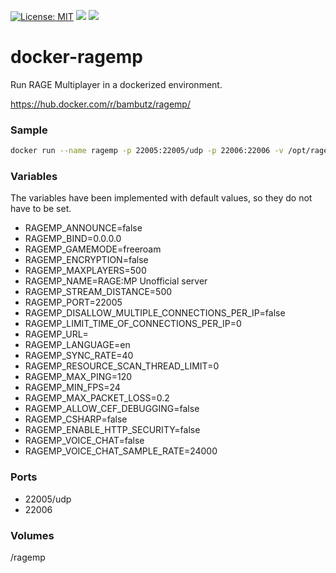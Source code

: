 [![License: MIT](https://img.shields.io/badge/License-MIT-yellow.svg)](https://opensource.org/licenses/MIT)
[![](https://images.microbadger.com/badges/version/bambutz/ragemp.svg)](https://microbadger.com/images/bambutz/ragemp "Get your own version badge on microbadger.com")
[![](https://images.microbadger.com/badges/image/bambutz/ragemp.svg)](https://microbadger.com/images/bambutz/ragemp "Get your own image badge on microbadger.com")

# docker-ragemp
Run RAGE Multiplayer in a dockerized environment.

https://hub.docker.com/r/bambutz/ragemp/

### Sample
```sh
docker run --name ragemp -p 22005:22005/udp -p 22006:22006 -v /opt/ragemp:/ragemp bambutz/ragemp
```

### Variables

The variables have been implemented with default values, so they do not have to be set.

- RAGEMP_ANNOUNCE=false
- RAGEMP_BIND=0.0.0.0
- RAGEMP_GAMEMODE=freeroam
- RAGEMP_ENCRYPTION=false
- RAGEMP_MAXPLAYERS=500
- RAGEMP_NAME=RAGE:MP Unofficial server
- RAGEMP_STREAM_DISTANCE=500
- RAGEMP_PORT=22005
- RAGEMP_DISALLOW_MULTIPLE_CONNECTIONS_PER_IP=false
- RAGEMP_LIMIT_TIME_OF_CONNECTIONS_PER_IP=0
- RAGEMP_URL=
- RAGEMP_LANGUAGE=en
- RAGEMP_SYNC_RATE=40
- RAGEMP_RESOURCE_SCAN_THREAD_LIMIT=0
- RAGEMP_MAX_PING=120
- RAGEMP_MIN_FPS=24
- RAGEMP_MAX_PACKET_LOSS=0.2
- RAGEMP_ALLOW_CEF_DEBUGGING=false
- RAGEMP_CSHARP=false
- RAGEMP_ENABLE_HTTP_SECURITY=false
- RAGEMP_VOICE_CHAT=false
- RAGEMP_VOICE_CHAT_SAMPLE_RATE=24000

### Ports
- 22005/udp
- 22006

### Volumes
/ragemp
